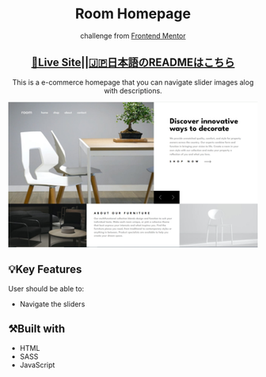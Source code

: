 <h1 align="center">Room Homepage</h1>

<p align="center">challenge from <a href="https://www.frontendmentor.io">Frontend Mentor</a></p>
<h2 align="center"><a href="https://fm-room-homepage1.netlify.app/">🚀Live Site</a>||<a href="./README-jp.md">🇯🇵日本語のREADMEはこちら</h2></a>
<p align="center">This is a e-commerce homepage that you can navigate slider images alog with descriptions.</p>

![Completed IP Address Tracker](./images/room-lp.png)

## 💡Key Features

User should be able to:

- Navigate the sliders

## ⚒️Built with

- HTML
- SASS
- JavaScript
